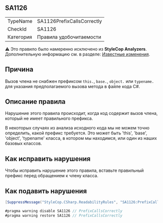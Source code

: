 ﻿## SA1126

<table>
<tr>
  <td>TypeName</td>
  <td>SA1126PrefixCallsCorrectly</td>
</tr>
<tr>
  <td>CheckId</td>
  <td>SA1126</td>
</tr>
<tr>
  <td>Категория</td>
  <td>Правила удобочитаемости</td>
</tr>
</table>

:warning: Это правило было намеренно исключено из **StyleCop Analyzers**. Дополнительную информацию см. в разделе: [Известные изменения](KnownChanges.md).

## Причина

Вызов члена не снабжен префиксом `this.`, `base.`, `object.` или `typename.` для указания предполагаемого вызова метода в файле кода C#.

## Описание правила

Нарушение этого правила происходит, когда код содержит вызов члена, который не имеет правильного префикса.

В некоторых случаях из анализа исходного кода мы не можем точно определить, какой префикс требуется. Это может быть 'this', 'base', 'object', 'typename' класса, в котором мы находимся, или один из наших базовых классов.

## Как исправить нарушения

Чтобы исправить нарушение этого правила, вставьте правильный префикс перед обращением к члену класса.

## Как подавить нарушения

```csharp
[SuppressMessage("StyleCop.CSharp.ReadabilityRules", "SA1126:PrefixCallsCorrectly", Justification = "Reviewed.")]
```

```csharp
#pragma warning disable SA1126 // PrefixCallsCorrectly
#pragma warning restore SA1126 // PrefixCallsCorrectly
```
